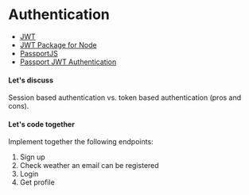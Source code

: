 # Authentication

* [JWT](https://jwt.io/)
* [JWT Package for Node](https://www.npmjs.com/package/jsonwebtoken)
* [PassportJS](http://passportjs.org/)
* [Passport JWT Authentication](https://github.com/themikenicholson/passport-jwt)

#### Let's discuss

Session based authentication vs. token based authentication (pros and cons).

#### Let's code together

Implement together the following endpoints:

1. Sign up
2. Check weather an email can be registered
3. Login
4. Get profile
